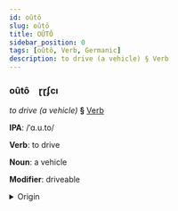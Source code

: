 ```yaml
---
id: oûtô
slug: oûtô
title: OÛTÔ
sidebar_position: 0
tags: [oûtô, Verb, Germanic]
description: to drive (a vehicle) § Verb
---
```


### oûtô&emsp;<span kind="abugida">ɽɽʄcı</span>

*to drive (a vehicle)* **§** [Verb](../../tags/Verb)

**IPA**: /ˈɑ.u.to/

**Verb**: to drive

**Noun**: a vehicle

**Modifier**: driveable

<details>
    <summary>Origin</summary>
    German Auto [ˈʔaʊ̯tʰoː]<br/>
    <em>Germanic Language Family</em>
</details>